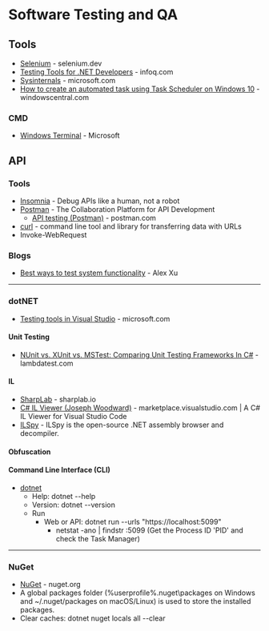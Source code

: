# Software Testing and QA


## Tools
* [Selenium](https://www.selenium.dev/) - selenium.dev
* [Testing Tools for .NET Developers](https://www.infoq.com/research/dotnet-testing-tools/) - infoq.com
* [Sysinternals](https://learn.microsoft.com/en-us/sysinternals/) - microsoft.com
* [How to create an automated task using Task Scheduler on Windows 10](https://www.windowscentral.com/how-create-automated-task-using-task-scheduler-windows-10) - windowscentral.com

### CMD
* [Windows Terminal](https://github.com/microsoft/terminal) - Microsoft


## API
### Tools
* [Insomnia](https://insomnia.rest/) - Debug APIs like a human, not a robot
* [Postman](https://www.getpostman.com/) - The Collaboration Platform for API Development
  * [API testing (Postman)](https://www.postman.com/api-platform/api-testing/) - postman.com
* [curl](https://curl.haxx.se/) - command line tool and library for transferring data with URLs
* Invoke-WebRequest

### Blogs
* [Best ways to test system functionality](https://twitter.com/alexxubyte/status/1714301732174660078) - Alex Xu

-----

### dotNET
* [Testing tools in Visual Studio](https://learn.microsoft.com/en-us/visualstudio/test/) - microsoft.com

#### Unit Testing
* [NUnit vs. XUnit vs. MSTest: Comparing Unit Testing Frameworks In C#](https://www.lambdatest.com/blog/nunit-vs-xunit-vs-mstest/) - lambdatest.com

#### IL
* [SharpLab](https://sharplab.io/) - sharplab.io
* [C# IL Viewer (Joseph Woodward)](https://marketplace.visualstudio.com/items?itemName=josephwoodward.vscodeilviewer) - marketplace.visualstudio.com | A C# IL Viewer for Visual Studio Code
* [ILSpy](https://github.com/icsharpcode/ILSpy) - ILSpy is the open-source .NET assembly browser and decompiler.

#### Obfuscation

#### Command Line Interface (CLI)
* [dotnet](https://learn.microsoft.com/en-us/dotnet/core/tools/dotnet)
  *  Help: dotnet --help
  *  Version: dotnet --version
  *  Run
     *  Web or API: dotnet run --urls "https://localhost:5099"
        *  netstat -ano | findstr :5099 (Get the Process ID 'PID' and check the Task Manager)
-----
### NuGet
* [NuGet](https://www.nuget.org/) - nuget.org
* A global packages folder (%userprofile%\.nuget\packages on Windows and ~/.nuget/packages on macOS/Linux) is used to store the installed packages.
* Clear caches: dotnet nuget locals all --clear


